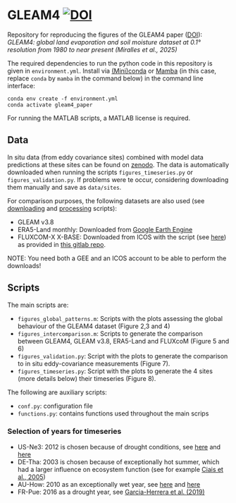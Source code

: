 # GLEAM4 [![DOI](https://zenodo.org/badge/872264216.svg)](https://doi.org/10.5281/zenodo.14056593)

Repository for reproducing the figures of the GLEAM4 paper ([DOI](https://doi.org/10.1038/s41597-025-04610-y)): *GLEAM4: global land evaporation and soil moisture dataset at 0.1° resolution from 1980 to near present (Miralles et al., 2025)*

The required dependencies to run the python code in this repository is given in `environment.yml`. Install via [(Mini)conda](https://docs.anaconda.com/miniconda/) or [Mamba](https://mamba.readthedocs.io/en/latest/) (in this case, replace `conda` by `mamba` in the command below) in the command line interface:
```
conda env create -f environment.yml
conda activate gleam4_paper
```

For running the MATLAB scripts, a MATLAB license is required. 

## Data

In situ data (from eddy covariance sites) combined with model data predictions at these sites can be found on [zenodo](https://doi.org/10.5281/zenodo.14054257). The data is automatically downloaded when running the scripts `figures_timeseries.py` or `figures_validation.py`. If problems were te occur, considering downloading them manually and save as `data/sites`. 

For comparison purposes, the following datasets are also used (see [downloading](data_download.py) and [processing](data_processing.py) scripts):
- GLEAM v3.8
- ERA5-Land monthly: Downloaded from [Google Earth Engine](https://developers.google.com/earth-engine/datasets/catalog/ECMWF_ERA5_LAND_MONTHLY_AGGR#description)
- FLUXCOM-X X-BASE: Downloaded from ICOS with the script (see [here](external_code/download_xbase_from_icos.py)) as provided in [this gitlab repo](https://gitlab.gwdg.de/fluxcom/fluxcomxdata/-/tree/main). 

NOTE: You need both a GEE and an ICOS account to be able to perform the downloads! 

## Scripts
The main scripts are:
- `figures_global_patterns.m`: Scripts with the plots assessing the global behaviour of the GLEAM4 dataset (Figure 2,3 and 4)
- `figures_intercomparison.m`: Scripts to generate the comparison between GLEAM4, GLEAM v3.8, ERA5-Land and FLUXcoM (Figure 5 and 6)
- `figures_validation.py`: Script with the plots to generate the comparison to in situ eddy-covariance measurements (Figure 7).
- `figures_timeseries.py`: Script with the plots to generate the 4 sites (more details below) their timeseries (Figure 8). 

The following are auxiliary scripts:
- `conf.py`: configuration file 
- `functions.py`: contains functions used throughout the main scrips

### Selection of years for timeseries

- US-Ne3: 2012 is chosen because of drought conditions, see [here](https://www.drought.gov/states/nebraska#historical-conditions) and [here](https://www.dallasfed.org/research/economy/~/media/documents/research/swe/2012/swe1204c.pdf)
- DE-Tha: 2003 is chosen because of exceptionally hot summer, which had a larger influence on ecosystem function (see for example [Ciais et al., 2005](https://doi.org/10.1038/nature03972))
- AU-How: 2010 as an exceptionally wet year, see [here](https://en.wikipedia.org/wiki/2000s_Australian_drought#2010_and_2011:_La_Ni%C3%B1a_finally_breaks_the_drought) and [here](http://www.bom.gov.au/climate/annual_sum/2010/index.shtml#:~:text=The%20report%20notes%20that%202010,its%20driest%20year%20on%20record.)
- FR-Pue: 2016 as a drought year, see [Garcia-Herrera et al. (2019)](https://doi.org/10.1175/JCLI-D-18-0331.1)